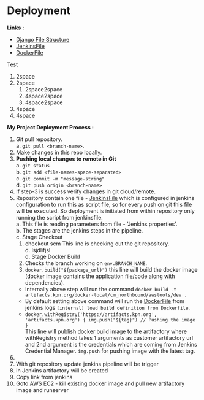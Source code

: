 # Deployment

**Links :**  
- [Django File Structure](Django-File-Structure.md)  
- [JenkinsFile](jenkinsfile.md)  
- [DockerFile](dockerfile.md)  

Test

1.  2space
2.  2space
    1.  2space2space
    1.  4space2space
    1.    4space2space
4.    4space
5.    4space



**My Project Deployment Process :**  
1. Git pull repository.  
   a. `git pull <branch-name>`.  
2. Make changes in this repo locally.  
3. **Pushing local changes to remote in Git**  
   a. `git status`  
   b. `git add <file-names-space-separated>`  
   c. `git commit -m "message-string"`  
   d. `git push origin <branch-name>`  
4. If step-3 is success verify changes in git cloud/remote.  
5. Repository contain one file - [JenkinsFile](jenkinsfile.md) which is configured in jenkins configuration to run this as script file, so for every push on git this file will be executed. So deployment is initiated from within repository only running the script from jenkinsfile.  
   a. This file is reading parameters from file - 'Jenkins.properties'.  
   b. The stages are the jenkins steps in the pipeline.  
   c. Stage Checkout  
      1. checkout scm This line is checking out the git repository.  
   d. lsjdlifjsl  
   d. Stage Docker Build  
      1. Checks the branch working on `env.BRANCH_NAME`.  
      2. `docker.build("${package_url}")` this line will build the docker image (docker image contains the application file/code along with dependencies).
      - Internally above step will run the command ```docker build -t artifacts.kpn.org/docker-local/cm_northbound/awstools/dev .```
      - By default setting above command will run the [DockerFile](dockerfile.md) from jenkins logs ```[internal] load build definition from Dockerfile```.
      - ```docker.withRegistry('https://artifacts.kpn.org', 'artifacts.kpn.org') { img.push("${tag}") // Pushing the image }```  
    This line will publish docker build image to the artifactory where withRegistry method takes 1 arguments as customer artifactory url and 2nd argument is the credentials which are coming from Jenkins Credential Manager. ```img.push``` for pushing image with the latest tag.
7. 
8. With git repository update jenkins pipeline will be trigger 
9. in Jenkins artifactory will be created 
10. Copy link from jenkins
11. Goto AWS EC2 - kill existing docker image and pull new artifactory image and runserver

